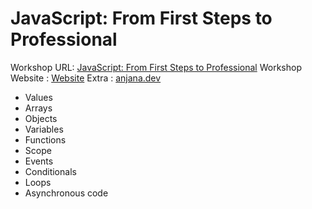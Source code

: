 # JavaScript: From First Steps to Professional
Workshop URL: [JavaScript: From First Steps to Professional](https://frontendmasters.com/courses/javascript-first-steps/)
Workshop Website :  [Website](https://anjana.dev/javascript-first-steps/)
Extra : [anjana.dev](https://justjavascript.com/)

- Values
- Arrays
- Objects
- Variables
- Functions
- Scope
- Events 
- Conditionals
- Loops
- Asynchronous code
